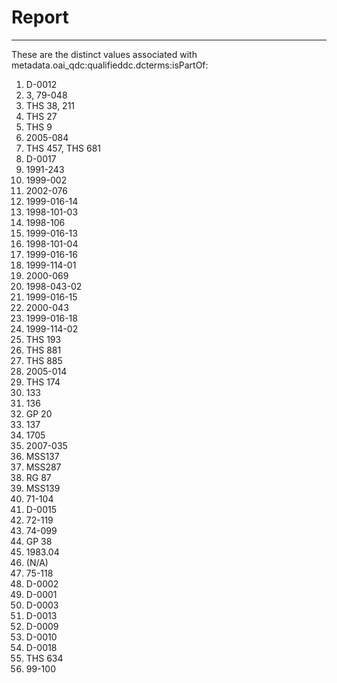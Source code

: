 # Report
---
These are the distinct values associated with metadata.oai_qdc:qualifieddc.dcterms:isPartOf:

1. D-0012
2. 3, 79-048
3. THS 38, 211
4. THS 27
5. THS 9
6. 2005-084
7. THS 457, THS 681
8. D-0017
9. 1991-243
10. 1999-002
11. 2002-076
12. 1999-016-14
13. 1998-101-03
14. 1998-106
15. 1999-016-13
16. 1998-101-04
17. 1999-016-16
18. 1999-114-01
19. 2000-069
20. 1998-043-02
21. 1999-016-15
22. 2000-043
23. 1999-016-18
24. 1999-114-02
25. THS 193
26. THS 881
27. THS 885
28. 2005-014
29. THS 174
30. 133
31. 136
32. GP 20
33. 137
34. 1705
35. 2007-035
36. MSS137
37. MSS287
38. RG 87
39. MSS139
40. 71-104
41. D-0015
42. 72-119
43. 74-099
44. GP 38
45. 1983.04
46. (N/A)
47. 75-118
48. D-0002
49. D-0001
50. D-0003
51. D-0013
52. D-0009
53. D-0010
54. D-0018
55. THS 634
56. 99-100
